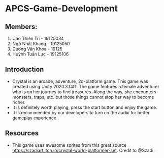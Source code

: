# APCS-Game-Development

## Members: 
1. Cao Thiên Trí - 19125034
2. Ngô Nhật Khang - 19125050
3. Dương Văn Khoa - 19125
4. Huỳnh Tuấn Lực - 19125106

## Introduction
- Crystal is an arcade, adventure, 2d-platform game. This game was created using Unity 2020.3.14f1. The game features a female adventurer who is on her journey to find treasures. Along the way, she encounters monsters, traps, etc. but those things cannot stop her way to become richer. 
- It is definitely worth playing, press the start button and enjoy the game.
- It is recommended by our developers to turn on the audio for better gameplay experience.

## Resources
- This game uses awesome sprites from this great source https://szadiart.itch.io/crystal-world-platformer-set. Credit to @Szadi.
